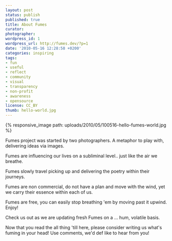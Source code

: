 ```yaml
---
layout: post
status: publish
published: true
title: About Fumes
curator:
photographer:
wordpress_id: 1
wordpress_url: http://fumes.dev/?p=1
date: '2010-05-16 12:28:58 +0200'
categories: inspiring
tags:
- fun
- useful
- reflect
- community
- visual
- transparency
- non-profit
- awareness
- opensource
license: CC_BY
thumb: hello-world.jpg
---
```


{% responsive_image path: uploads/2010/05/100516-hello-fumes-world.jpg %}

Fumes project was started by two photographers. A metaphor to play with, delivering ideas via images.

Fumes are influencing our lives on a subliminal level.. just like the air we breathe.

Fumes slowly travel picking up and delivering the poetry within their journeys.

Fumes are non commercial, do not have a plan and move with the wind, yet we carry their essence within each of us.

Fumes are free, you can easily stop breathing 'em by moving past it upwind. Enjoy!

Check us out as we are updating fresh Fumes on a ... hum, volatile basis.

Now that you read the all thing 'till here, please consider writing us what's fuming in your head! Use comments, we'd def like to hear from you!

